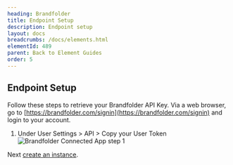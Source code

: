 ```yaml
---
heading: Brandfolder
title: Endpoint Setup
description: Endpoint setup
layout: docs
breadcrumbs: /docs/elements.html
elementId: 489
parent: Back to Element Guides
order: 5
---
```


## Endpoint Setup

Follow these steps to retrieve your Brandfolder API Key. Via a web browser, go to [https://brandfolder.com/signin](https://brandfolder.com/signin) and login to your account.

1. Under User Settings > API > Copy your User Token
![Brandfolder Connected App step 1](http://cloud-elements.com/wp-content/uploads/2016/05/BrandfolderAPI1.png)

Next [create an instance](brandfolder-create-instance.html).
